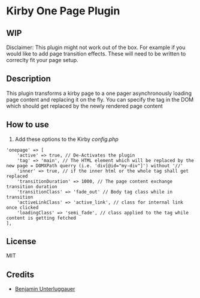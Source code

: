 # Kirby One Page Plugin

## WIP

Disclaimer: This plugin might not work out of the box. For example if you would like to add page transition effects. These will need to be written to correclty fit your page setup.

## Description

This plugin transforms a kirby page to a one pager asynchronously loading page content and replacing it on the fly. You can specify the tag in the DOM which should get replaced by the newly rendered page content 

## How to use

1. Add these options to the Kirby *config.php*

```
'onepage' => [
    'active' => true, // De-Activates the plugin
    'tag' => 'main', // The HTML element which will be replaced by the new page = DOMXPath querry (i.e. 'div[@id="my-div"]') without '//'
    'inner' => true, // if the inner html or the whole tag shall get replaced
    'transitionDuration' => 1000, // The page content exchange transition duration
    'transitionClass' => 'fade_out' // Body tag class while in transition
    'activeLinkClass' => 'active_link', // class for internal link once clicked
    'loadingClass' => 'semi_fade', // class applied to the tag while content is getting fetched
],
```

## License

MIT

## Credits

- [Benjamin Unterluggauer](leuys.com)
